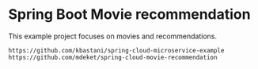 # Spring Boot Movie recommendation

This example project focuses on movies and recommendations.
```
https://github.com/kbastani/spring-cloud-microservice-example
https://github.com/mdeket/spring-cloud-movie-recommendation
```
